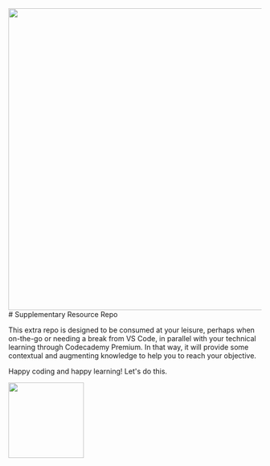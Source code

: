 <img src="https://codecademy-images.s3.amazonaws.com/premium/premium-logo-blue.png" width="600"/>
# Supplementary Resource Repo

This extra repo is designed to be consumed at your leisure, perhaps when on-the-go or needing a break from VS Code, in parallel with your technical learning through Codecademy Premium.  In that way, it will provide some contextual and augmenting knowledge to help you to reach your objective.

Happy coding and happy learning!  Let's do this.

<img src="https://i.imgur.com/R7ncGUI.png" width="150"/>
